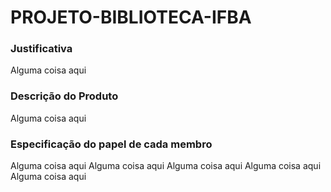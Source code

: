 # PROJETO-BIBLIOTECA-IFBA


### Justificativa
Alguma coisa aqui

### Descrição do Produto
Alguma coisa aqui

### Especificação do papel de cada membro
Alguma coisa aqui
Alguma coisa aqui
Alguma coisa aqui
Alguma coisa aqui
Alguma coisa aqui
